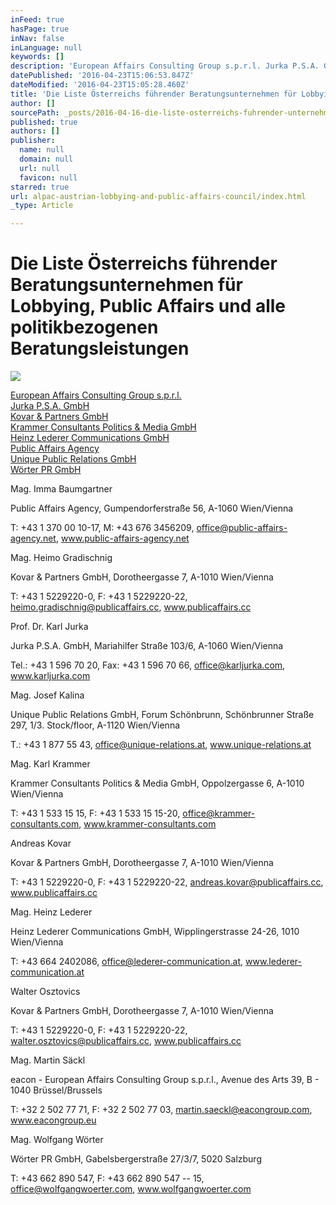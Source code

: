 ```yaml
---
inFeed: true
hasPage: true
inNav: false
inLanguage: null
keywords: []
description: 'European Affairs Consulting Group s.p.r.l. Jurka P.S.A. GmbH Kovar & Partners GmbH Krammer Consultants Politics & Media GmbH Heinz Lederer Communications GmbH Public Affairs Agency Unique Public Relations GmbH Wörter PR GmbH'
datePublished: '2016-04-23T15:06:53.847Z'
dateModified: '2016-04-23T15:05:28.460Z'
title: 'Die Liste Österreichs führender Beratungsunternehmen für Lobbying, Public Affairs und alle politikbezogenen Beratungsleistungen'
author: []
sourcePath: _posts/2016-04-16-die-liste-osterreichs-fuhrender-unternehmen-fur-lobbying-pu.md
published: true
authors: []
publisher:
  name: null
  domain: null
  url: null
  favicon: null
starred: true
url: alpac-austrian-lobbying-and-public-affairs-council/index.html
_type: Article

---
```

# Die Liste Österreichs führender Beratungsunternehmen für Lobbying, Public Affairs und alle politikbezogenen Beratungsleistungen
![](https://the-grid-user-content.s3-us-west-2.amazonaws.com/088067ea-cc04-4676-8f0d-13063740462e.jpg)

[European Affairs Consulting Group s.p.r.l.][0]  
[Jurka P.S.A. GmbH][1]  
[Kovar & Partners GmbH][2]  
[Krammer Consultants Politics & Media GmbH][3]  
[Heinz Lederer Communications GmbH][4]  
[Public Affairs Agency][5]  
[Unique Public Relations GmbH][6]  
[Wörter PR GmbH][7]

Mag. Imma
Baumgartner

Public Affairs Agency, Gumpendorferstraße 56, A-1060 Wien/Vienna

T: +43 1 370 00 10-17, M: +43 676 3456209, office@public-affairs-agency.net, www.public-affairs-agency.net

Mag. Heimo Gradischnig

Kovar & Partners GmbH, Dorotheergasse 7, A-1010 Wien/Vienna

T: +43 1 5229220-0, F: +43 1 5229220-22, heimo.gradischnig@publicaffairs.cc, www.publicaffairs.cc

Prof. Dr. Karl Jurka

Jurka P.S.A. GmbH, Mariahilfer Straße 103/6, A-1060 Wien/Vienna

Tel.: +43 1 596 70 20, Fax: +43 1 596 70 66, office@karljurka.com, www.karljurka.com

Mag. Josef Kalina

Unique Public Relations GmbH, Forum Schönbrunn, Schönbrunner Straße 297, 1/3\. Stock/floor, A-1120 Wien/Vienna

T.: +43 1 877 55 43, office@unique-relations.at, www.unique-relations.at

Mag. Karl Krammer

Krammer Consultants Politics & Media GmbH, Oppolzergasse 6, A-1010 Wien/Vienna

T: +43 1 533 15 15, F: +43 1 533 15 15-20, office@krammer-consultants.com, www.krammer-consultants.com

Andreas Kovar

Kovar & Partners GmbH, Dorotheergasse 7, A-1010 Wien/Vienna

T: +43 1 5229220-0, F: +43 1 5229220-22, andreas.kovar@publicaffairs.cc, www.publicaffairs.cc

Mag. Heinz Lederer 

Heinz Lederer Communications GmbH, Wipplingerstrasse 24-26, 1010 Wien/Vienna

T: +43 664 2402086, office@lederer-communication.at, www.lederer-communication.at

Walter Osztovics

Kovar & Partners GmbH, Dorotheergasse 7, A-1010 Wien/Vienna

T: +43 1 5229220-0, F: +43 1 5229220-22, walter.osztovics@publicaffairs.cc, www.publicaffairs.cc

Mag. Martin Säckl

eacon - European Affairs Consulting Group s.p.r.l., Avenue des Arts 39, B - 1040 Brüssel/Brussels

T: +32 2 502 77 71, F: +32 2 502 77 03, martin.saeckl@eacongroup.com, www.eacongroup.eu

Mag. Wolfgang Wörter

Wörter PR GmbH, Gabelsbergerstraße 27/3/7, 5020 Salzburg

T: +43 662 890 547, F: +43 662 890 547 -- 15, office@wolfgangwoerter.com, www.wolfgangwoerter.com

[0]: http://www.eacongroup.eu/deu/
[1]: http://www.karljurka.com/
[2]: http://www.publicaffairs.cc/
[3]: http://www.krammer-consultants.com/
[4]: http://www.lederer-communication.at/
[5]: http://www.public-affairs-agency.net/agentur/
[6]: https://www.unique-relations.at/
[7]: http://www.wolfgangwoerter.com/